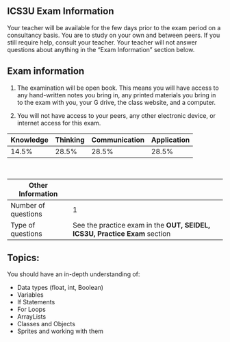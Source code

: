 ICS3U Exam Information
----------------------

Your teacher will be available for the few days prior to the exam period on a consultancy basis.  You are to study on your own and between peers.  If you still require help, consult your teacher.  Your teacher will not answer questions about anything in the “Exam Information” section below.

Exam information
-----------------
1. The examination will be open book.  This means you will have access to any hand-written notes you bring in, any printed materials you bring in to the exam with you, your G drive, the class website, and a computer.

2.  You will not have access to your peers, any other electronic device, or internet access for this exam.

| Knowledge | Thinking | Communication | Application |
| --------- | -------- | ------------- | ----------- |
| 14.5% | 28.5% | 28.5% | 28.5% |

 

| Other Information |   |
| ----- | ------------ |
| Number of questions | 1 |
| Type of questions | See the practice exam in the **OUT, SEIDEL, ICS3U, Practice Exam** section |

Topics:
-------
You should have an in-depth understanding of:
* Data types (float, int, Boolean)
* Variables
* If Statements
* For Loops
* ArrayLists
* Classes and Objects
* Sprites and working with them
